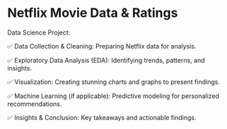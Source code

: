 # Netflix Movie Data & Ratings
Data Science Project:

✅ Data Collection & Cleaning: Preparing Netflix data for analysis.

✅ Exploratory Data Analysis (EDA): Identifying trends, patterns, and insights.

✅ Visualization: Creating stunning charts and graphs to present findings.

✅ Machine Learning (if applicable): Predictive modeling for personalized recommendations.

✅ Insights & Conclusion: Key takeaways and actionable findings.

